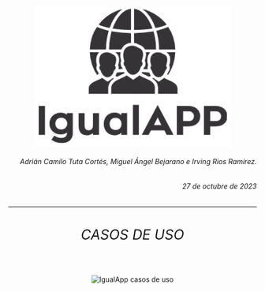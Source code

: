 <p align="center">
  <img src="https://github.com/CaMiLoTuTa/IgualApp/blob/main/img/iconos/bannerNegroA.png?raw=true" alt="IgualApp Logo" width="400"/>
</p>

<h6 align="right">Adrián Camilo Tuta Cortés, Miguel Ángel Bejarano e Irving Rios Ramirez.</h6>
<h6 align="right">27 de octubre de 2023</h6>

---

# <center> <h6>CASOS DE USO</h6></center>

<p align="center">
  <img src="https://github.com/CaMiLoTuTa/IgualApp/blob/main/img\ilustraciones\CasosDeUsoIgualApp.png?raw=true" alt="IgualApp casos de uso"/>
</p>
